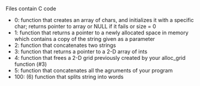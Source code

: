 Files contain C code

- 0: function that creates an array of chars, and initializes it with a specific char; returns pointer to array or NULL if it fails or size = 0
- 1: function that returns a pointer to a newly allocated space in memory which contains a copy of the string given as a parameter
- 2: function that concatenates two strings
- 3: function that returns a pointer to a 2-D array of ints
- 4: function that frees a 2-D grid previously created by your alloc_grid function (#3)
- 5: function that concatenates all the agruments of your program
- 100: (6) function that splits string into words